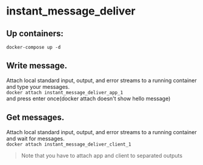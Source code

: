 # instant_message_deliver

## Up containers:
`docker-compose up -d`

## Write message.
Attach local standard input, output, and error streams to a running container and type your messages.\
    `docker attach instant_message_deliver_app_1` \
and press enter once(docker attach doesn't show hello message)

## Get messages.
Attach local standard input, output, and error streams to a running container and wait for messages.\
    `docker attach instant_message_deliver_client_1`

> Note that you have to attach app and client to separated outputs
